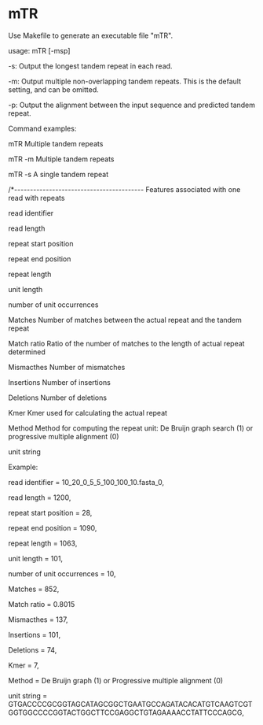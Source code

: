 # mTR
Use Makefile to generate an executable file "mTR".

usage: mTR [-msp] <file name>

-s:      Output the longest tandem repeat in each read. 

-m:      Output multiple non-overlapping tandem repeats. 
         This is the default setting, and can be omitted.
         
-p:     Output the alignment between the input sequence and predicted tandem repeat.

Command examples:

mTR   <fasta file>        Multiple tandem repeats

mTR -m  <fasta file>    Multiple tandem repeats

mTR -s   <fasta file>    A single tandem repeat

/*-----------------------------------------
Features associated with one read with repeats

read identifier        

read length   

repeat start position

repeat end position 

repeat length      

unit length    

number of unit occurrences 

Matches           Number of matches between the actual repeat and the tandem repeat

Match ratio       Ratio of the number of matches to the length of actual repeat determined

Mismacthes        Number of mismatches

Insertions        Number of insertions

Deletions         Number of deletions

Kmer              Kmer used for calculating the actual repeat

Method            Method for computing the repeat unit: De Bruijn graph search (1) or progressive multiple alignment (0)

unit string


Example:

read identifier = 10_20_0_5_5_100_100_10.fasta_0,

read length = 1200,

repeat start position = 28,

repeat end position  = 1090,

repeat length = 1063,

unit length = 101,

number of unit occurrences = 10,

Matches  = 852,

Match ratio = 0.8015

Mismacthes = 137,

Insertions  = 101,

Deletions  = 74,

Kmer  = 7,

Method   = De Bruijn graph (1) or Progressive multiple alignment (0)

unit string = GTGACCCCGCGGTAGCATAGCGGCTGAATGCCAGATACACATGTCAAGTCGTGGTGGCCCCGGTACTGGCTTCCGAGGCTGTAGAAAACCTATTCCCAGCG,
